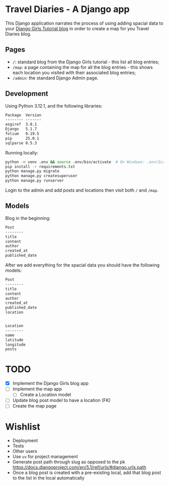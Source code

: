 # Travel Diaries - A Django app

This Django application narrates the process of using adding spacial data to your [Django Girls Tutorial blog](https://tutorial.djangogirls.org/en/) in order to create a map for you Travel Diaries blog.

## Pages

- `/`: standard blog from the Django Girls tutorial - this list all blog entries;
- `/map`: a page containing the map for all the blog entries - this shows each location you visited with their associated blog entries;
- `/admin`: the standard Django Admin page.

## Development

Using Python 3.12.1, and the following libraries:

```txt
Package  Version
-------- -------
asgiref  3.8.1
Django   5.1.7
folium   0.19.5
pip      25.0.1
sqlparse 0.5.3
```

Running locally:
```sh
python -m venv .env && source .env/bin/activate  # On Windows: .env\Scripts\activate
pip install -r requirements.txt
python manage.py migrate
python manage.py createsuperuser
python manage.py runserver
```

Login to the admin and add posts and locations then visit both `/` and `/map`.

## Models

Blog in the beginning:

```txt
Post
--------
title
content
author
created_at
published_date
```

After we add everything for the spacial data you should have the following models:

```txt
Post
--------
title
content
author
created_at
published_date
location


Location
--------
name
latitude
longitude
posts
```

# TODO

- [x] Implement the Django Girls blog app
- [ ] Implement the map app
    - [ ] Create a Location model
- [ ] Update blog post model to have a location (FK)
- [ ] Create the map page

# Wishlist

- Deployment
- Tests
- Other users
- Use `uv` for project management
- Generate post path through slug as opposed to the pk https://docs.djangoproject.com/en/5.1/ref/urls/#django.urls.path 
- Once a blog post is created with a pre-existing local, add that blog post to the list in the local automatically
